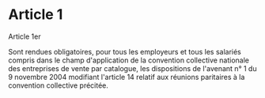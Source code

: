 # Article 1

Article 1er

Sont rendues obligatoires, pour tous les employeurs et tous les salariés compris dans le champ d'application de la convention collective nationale des entreprises de vente par catalogue, les dispositions de l'avenant n° 1 du 9 novembre 2004 modifiant l'article 14 relatif aux réunions paritaires à la convention collective précitée.

